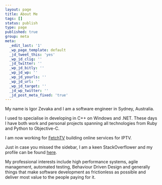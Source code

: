 ```yaml
---
layout: page
title: About Me
tags: []
status: publish
type: page
published: true
group: meta
meta:
  _edit_last: '1'
  _wp_page_template: default
  _jd_tweet_this: 'yes'
  _wp_jd_clig: ''
  _jd_twitter: ''
  _wp_jd_bitly: ''
  _wp_jd_wp: ''
  _wp_jd_yourls: ''
  _wp_jd_url: ''
  _wp_jd_target: ''
  _jd_wp_twitter: ''
  _jd_post_meta_fixed: 'true'
---
```

My name is Igor Zevaka and I am a software engineer in Sydney, Australia. 

I used to specialise in developing in C++ on Windows and .NET. These days I have both work and personal projects spanning all technologies from Ruby and Python to Objective-C. 

I am now working for [FetchTV](http://www.fetchtv.com.au/) building online services for IPTV.

Just in case you missed the sidebar, I am a keen StackOverflower and my profile can be found [here](http://stackoverflow.com/users/129404/igor-zevaka).

My professional interests include high performance systems, agile management, automated testing, Behaviour Driven Design and generally things that make software development as frictionless as possible and deliver most value to the people paying for it.
